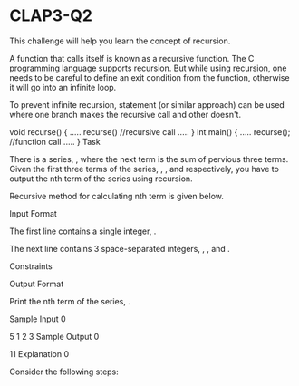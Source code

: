 # CLAP3-Q2
This challenge will help you learn the concept of recursion.

A function that calls itself is known as a recursive function. The C programming language supports recursion. But while using recursion, one needs to be careful to define an exit condition from the function, otherwise it will go into an infinite loop.

To prevent infinite recursion,  statement (or similar approach) can be used where one branch makes the recursive call and other doesn't.

void recurse() {
    .....
    recurse()  //recursive call
    .....
}
int main() {
    .....
    recurse(); //function call
    .....
}
Task

There is a series, , where the next term is the sum of pervious three terms. Given the first three terms of the series, , , and  respectively, you have to output the nth term of the series using recursion.

Recursive method for calculating nth term is given below.

Input Format

The first line contains a single integer, .

The next line contains 3 space-separated integers, , , and .

Constraints

Output Format

Print the nth term of the series, .

Sample Input 0

5
1 2 3
Sample Output 0

11
Explanation 0

Consider the following steps:

